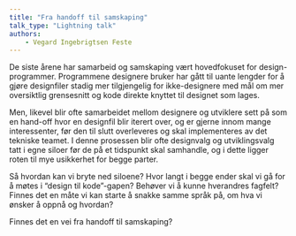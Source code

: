 ```yaml
---
title: "Fra handoff til samskaping"
talk_type: "Lightning talk"
authors:
    - Vegard Ingebrigtsen Feste
---
```

De siste årene har samarbeid og samskaping vært hovedfokuset for design-programmer. Programmene designere bruker har gått til uante lengder for å gjøre designfiler stadig mer tilgjengelig for ikke-designere med mål om mer oversiktlig grensesnitt og kode direkte knyttet til designet som lages. 

Men, likevel blir ofte samarbeidet mellom designere og utviklere sett på som en hand-off hvor en designfil blir iterert over, og er gjerne innom mange interessenter, før den til slutt overleveres og skal implementeres av det tekniske teamet. I denne prosessen blir ofte designvalg og utviklingsvalg tatt i egne siloer før de på et tidspunkt skal samhandle, og i dette ligger roten til mye usikkerhet for begge parter. 

Så hvordan kan vi bryte ned siloene? 
Hvor langt i begge ender skal vi gå for å møtes i “design til kode”-gapen? Behøver vi å kunne hverandres fagfelt?  
Finnes det en måte vi kan starte å snakke samme språk på, om hva vi ønsker å oppnå og hvordan? 

Finnes det en vei fra handoff til samskaping? 
